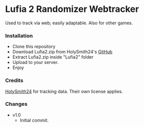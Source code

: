
# Lufia 2 Randomizer Webtracker

Used to track via web; easily adaptable. Also for other games.

### Installation

- Clone this repository
- Download Lufia2.zip from HolySmith24's [GitHub](https://github.com/HolySmith24/Lufia_2Tracker)
- Extract Lufia2.zip inside "Lufia2" folder
- Upload to your server.
- Enjoy

### Credits

[HolySmith24](https://github.com/HolySmith24) for tracking data. Their own license applies.

### Changes
- v1.0
	- Initial commit.
